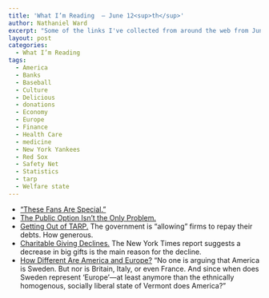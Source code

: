 ```yaml
---
title: 'What I’m Reading  — June 12<sup>th</sup>'
author: Nathaniel Ward
excerpt: "Some of the links I've collected from around the web from June 11th to June 12th."
layout: post
categories:
  - What I’m Reading
tags:
  - America
  - Banks
  - Baseball
  - Culture
  - Delicious
  - donations
  - Economy
  - Europe
  - Finance
  - Health Care
  - medicine
  - New York Yankees
  - Red Sox
  - Safety Net
  - Statistics
  - tarp
  - Welfare state
---
```

  * [“These Fans Are Special.”][1] 
  * [The Public Option Isn’t the Only Problem.][2] 
  * [Getting Out of TARP.][3] The government is “allowing” firms to repay their debts. How generous.
  * [Charitable Giving Declines.][4] The New York Times report suggests a decrease in big gifts is the main reason for the decline.
  * [How Different Are America and Europe?][5] “No one is arguing that America is Sweden. But nor is Britain, Italy, or even France. And since when does Sweden represent ‘Europe’—at least anymore than the ethnically homogenous, socially liberal state of Vermont does America?”

 [1]: http://www.youtube.com/watch?v=KR0dQCKHjng&feature=player_embedded
 [2]: http://corner.nationalreview.com/post/?q=YTU5MDAwNzljZjNkN2Y0MDlhZjhiNzk2MWRiZjhlYTE=
 [3]: http://www.nytimes.com/2009/06/10/business/economy/10tarp.html
 [4]: http://www.nytimes.com/2009/06/10/us/10charity.html
 [5]: http://www.prospect-magazine.co.uk/article_details.php?id=10746